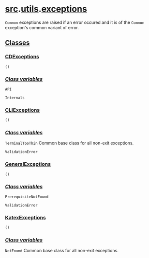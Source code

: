 # **[src](../index.md).[utils](../utils.md).[exceptions](exceptions.md)**

    
`Common` exceptions are raised if an error occured and it is of the `Common` exception's common variant of error.

    
<h2><b><a href="#class" id="class">Classes</a></b></h2>

    
<h3><b><a href="#class-CDExceptions" id="class-CDExceptions">CDExceptions</a></b></h3>

```python
()
```

    

    
<h3><b><i><a href="#class-CDExceptions-cvar" id="class-CDExceptions-cvar">Class variables</a></i></b></h3>

    
`API`

    
`Internals`

    
<h3><b><a href="#class-CLIExceptions" id="class-CLIExceptions">CLIExceptions</a></b></h3>

```python
()
```

    

    
<h3><b><i><a href="#class-CLIExceptions-cvar" id="class-CLIExceptions-cvar">Class variables</a></i></b></h3>

    
`TerminalTooThin`
Common base class for all non-exit exceptions.

    
`ValidationError`

    
<h3><b><a href="#class-GeneralExceptions" id="class-GeneralExceptions">GeneralExceptions</a></b></h3>

```python
()
```

    

    
<h3><b><i><a href="#class-GeneralExceptions-cvar" id="class-GeneralExceptions-cvar">Class variables</a></i></b></h3>

    
`PrerequisiteNotFound`

    
`ValidationError`

    
<h3><b><a href="#class-KatexExceptions" id="class-KatexExceptions">KatexExceptions</a></b></h3>

```python
()
```

    

    
<h3><b><i><a href="#class-KatexExceptions-cvar" id="class-KatexExceptions-cvar">Class variables</a></i></b></h3>

    
`NotFound`
Common base class for all non-exit exceptions.